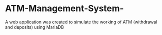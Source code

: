 # ATM-Management-System-
A web application was created to simulate the working of ATM (withdrawal and deposits) using MariaDB
